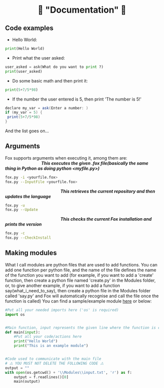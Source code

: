 <h1 align="center">📄 "Documentation" 📄</h1>

## Code examples

- Hello World:
```python
print(Hello World)
```
- Print what the user asked:
```python
user_asked = ask(What do you want to print ?)
print(user_asked)
```
- Do some basic math and then print it:
```python
print(5+7/5*98)
```
- If the number the user entered is 5, then print 'The number is 5!'
```cs
declare my_var = ask(Enter a number: )
if (my_var = 5) {
 print(5+7/5*98)
}
```
And the list goes on...

## Arguments
Fox supports arguments when executing it, among them are:\
 &nbsp; &nbsp; &nbsp; &nbsp; &nbsp; &nbsp; &nbsp; &nbsp; &nbsp; &nbsp; &nbsp; &nbsp; &nbsp; &nbsp; &nbsp; ***This executes the given .fox file(basically the same thing in Python as doing python <myfile.py>)***
```sh
fox.py -i <yourfile.fox>
fox.py --InputFile <yourfile.fox>
```
&nbsp; &nbsp; &nbsp; &nbsp; &nbsp; &nbsp; &nbsp; &nbsp; &nbsp; &nbsp; &nbsp; &nbsp; &nbsp; &nbsp; &nbsp; &nbsp; &nbsp; &nbsp; &nbsp; &nbsp; &nbsp; &nbsp; &nbsp; ***This retrieves the current repository and then updates the language***
```sh
fox.py -u
fox.py --Update
```
&nbsp; &nbsp; &nbsp; &nbsp; &nbsp; &nbsp; &nbsp; &nbsp; &nbsp; &nbsp; &nbsp; &nbsp; &nbsp; &nbsp; &nbsp; &nbsp; &nbsp; &nbsp; &nbsp; &nbsp; &nbsp; &nbsp; &nbsp; ***This checks the current Fox installation and prints the version***
```sh
fox.py -c
fox.py --CheckInstall
```

## Making modules
What I call modules are python files that are used to add functions. You can add one function per python file, and the name of the file defines the name of the function you want to add (for example, if you want to add a 'create' function, then create a python file named 'create.py' in the Modules folder, or, to give another example, if you want to add a function say(what_i_need_to_say), then create a python file in the Modules folder called 'say.py' and Fox will automatically recognise and call the file once the function is called)
You can find a sample/example module [here](https://github.com/Just-A-Mango/fox/blob/main/Modules/example_module.py) or below:
```python
#Put all your needed imports here ('os' is required)
import os


#Main function, input represents the given line where the function is called
def main(input):
    #Put all your code/actions here
    print("Hello World")
    print("This is an example module")


#Code used to communicate with the main file
# ⚠️ YOU MUST NOT DELETE THE FOLLOWING CODE ⚠️ 
output = ""
with open(os.getcwd() + '\\Modules\\input.txt', 'r') as f:
    output = f.readlines()[0]
    main(output)
```

